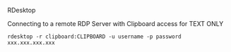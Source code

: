 RDesktop

Connecting to a remote RDP Server with Clipboard access for TEXT ONLY

~~~~~~~~~~~~~~~~~~~~~~~~~~~~~~~~~
rdesktop -r clipboard:CLIPBOARD -u username -p password xxx.xxx.xxx.xxx
~~~~~~~~~~~~~~~~~~~~~~~~~~~~~~~~~
